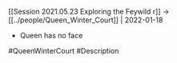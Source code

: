 [[Session 2021.05.23 Exploring the Feywild r]] -> [[../people/Queen_Winter_Court]] | 2022-01-18
-   Queen has no face
	
#QueenWinterCourt #Description 